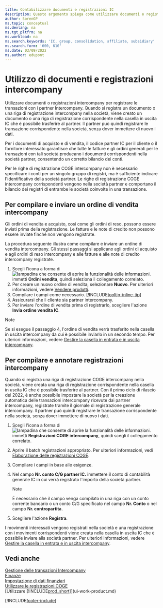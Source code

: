```yaml
---
title: Contabilizzare documenti e registrazioni IC
description: Questo argomento spiega come utilizzare documenti o registrazioni intercompany per registrare le transazioni con i partner Intercompany.
author: SorenGP
ms.topic: conceptual
ms.devlang: na
ms.tgt_pltfrm: na
ms.workload: na
ms.search.keywords: 'IC, group, consolidation, affiliate, subsidiary'
ms.search.form: '600, 610'
ms.date: 03/09/2022
ms.author: edupont
---
```

# Utilizzo di documenti e registrazioni intercompany
Utilizzare documenti o registrazioni intercompany per registrare le transazioni con i partner Intercompany. Quando si registra un documento o una riga di registrazione intercompany nella società, viene creato un documento o una riga di registrazione corrispondente nella casella in uscita IC che è possibile trasferire al partner. Il partner può quindi registrare le transazione corrispondente nella società, senza dover immettere di nuovo i dati.

Per i documenti di acquisto e di vendita, il codice partner IC per il cliente o il fornitore interessato garantisce che tutte le fatture e gli ordini generati per le transazioni con tali società producano i documenti corrispondenti nella società partner, consentendo un corretto bilancio dei conti.

Per le righe di registrazione COGE intercompany non è necessario specificare i conti per un singolo gruppo di registri, ma è sufficiente indicare l'identificativo della società partner. Le righe di registrazione COGE intercompany corrispondenti vengono nella società partner e comportano il bilancio dei registri di entrambe le società coinvolte in una transazione.

## Per compilare e inviare un ordine di vendita intercompany
Gli ordini di vendita e acquisto, così come gli ordini di reso, possono essere inviati prima della registrazione. Le fatture e le note di credito non possono essere inviate finché non vengono registrate.

La procedura seguente illustra come compilare e inviare un ordine di vendita intercompany. Gli stessi passaggi si applicano agli ordini di acquisto e agli ordini di reso intercompany e alle fatture e alle note di credito intercompany registrate.  

1. Scegli l'icona a forma di ![lampadina che consente di aprire la funzionalità delle informazioni.](media/ui-search/search_small.png "Dimmi cosa vuoi fare") immetti **Ordini vendita**, quindi seleziona il collegamento correlato.  
2. Per creare un nuovo ordine di vendita, selezionare **Nuovo**. Per ulteriori informazioni, vedere [Vendere prodotti](sales-how-sell-products.md).  
3. Compilare i campi come necessario. [!INCLUDE[tooltip-inline-tip](includes/tooltip-inline-tip_md.md)]
4. Assicurarsi che il cliente sia partner intercompany.
5. Per inviare l'ordine di vendita prima di registrarlo, scegliere l'azione **Invia ordine vendita IC**.

> [!NOTE]
> Se si esegue il passaggio 4, l'ordine di vendita verrà trasferito nella casella in uscita intercompany da cui è possibile inviarlo in un secondo tempo. Per ulteriori informazioni, vedere [Gestire la casella in entrata e in uscita intercompany](intercompany-how-manage-intercompany-inbox.md).

## Per compilare e annotare registrazioni intercompany

Quando si registra una riga di registrazione COGE intercompany nella società, viene creata una riga di registrazione corrispondente nella casella in uscita IC che è possibile trasferire al partner. Con il primo ciclo di rilascio del 2022, è anche possibile impostare la società per la creazione automatica delle transazioni intercompany ricevute dai partner intercompany, registrate tramite il giornale di registrazione generale intercompany. Il partner può quindi registrare le transazione corrispondente nella società, senza dover immettere di nuovo i dati.

1. Scegli l'icona a forma di ![lampadina che consente di aprire la funzionalità delle informazioni.](media/ui-search/search_small.png "Dimmi cosa vuoi fare") immetti **Registrazioni COGE intercompany**, quindi scegli il collegamento correlato.  
2. Aprire il batch registrazioni appropriato. Per ulteriori informazioni, vedi [Elaborazione delle registrazioni COGE](ui-work-general-journals.md).
3. Compilare i campi in base alle esigenze.
4. Nel campo **Nr. conto C/G partner IC.** immettere il conto di contabilità generale IC in cui verrà registrato l'importo della società partner.

    > [!NOTE]
    > È necessario che il campo venga compilato in una riga con un conto corrente bancario o un conto C/G specificato nel campo **Nr. Conto** o nel campo **Nr. contropartita**.  
5. Scegliere l'azione **Registra**.

I movimenti interessati vengono registrati nella società e una registrazione con i movimenti corrispondenti viene creata nella casella in uscita IC che è possibile inviare alla società partner. Per ulteriori informazioni, vedere [Gestire la casella in entrata e in uscita intercompany](intercompany-how-manage-intercompany-inbox.md).

## Vedi anche

[Gestione delle transazioni Intercompany](intercompany-manage.md)  
[Finanze](finance.md)  
[Impostazione di dati finanziari](finance-setup-finance.md)  
[Utilizzare le registrazioni COGE](ui-work-general-journals.md)  
[Utilizzare [!INCLUDE[prod_short](includes/prod_short.md)]](ui-work-product.md)


[!INCLUDE[footer-include](includes/footer-banner.md)]